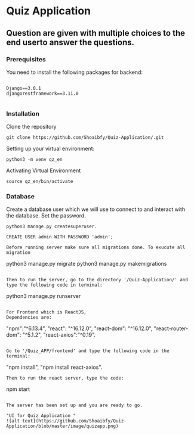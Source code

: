 # Quiz Application


## Question are given with  multiple choices to the end userto answer the questions.



### Prerequisites

You need to install the following packages for backend:

```

Django==3.0.1
djangorestframework==3.11.0


```
### Installation

Clone the repository

```
git clone https://github.com/Shoaibfy/Quiz-Application/.git
```

Setting up your virtual environment:

```
python3 -m venv qz_en
```

Activating Virtual  Environment

```
source qz_en/bin/activate
```


### Database 



Create a database user which we will use to connect to and interact with the database. Set the password.
```
python3 manage.py createsuperuser.

CREATE USER admin WITH PASSWORD 'admin';

Before running server make sure all migrations done. To exucute all migration
```
python3 manage.py migrate
python3 manage.py makemigrations

```

Then to run the server, go to the directory '/Quiz-Application/' and type the following code in terminal:

```
python3 manage.py runserver
```

For Frontend which is ReactJS,
Dependencies are: 
```

"npm":"^6.13.4",
"react": "^16.12.0",
"react-dom": "^16.12.0",
"react-router-dom": "^5.1.2",
"react-axios":"^0.19".


```

Go to '/Quiz_APP/frontend' and type the following code in the terminal:
```


"npm install", 
"npm install react-axios".

```
Then to run the react server, type the code:
```
npm start
```

The server has been set up and you are ready to go.

"UI for Quiz Application "
![alt text](https://github.com/Shoaibfy/Quiz-Application/blob/master/image/quizapp.png)

